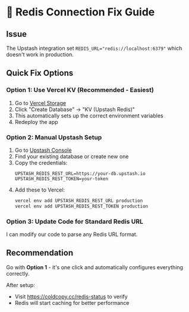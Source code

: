 # 🔧 Redis Connection Fix Guide

## Issue
The Upstash integration set `REDIS_URL="redis://localhost:6379"` which doesn't work in production.

## Quick Fix Options

### Option 1: Use Vercel KV (Recommended - Easiest)
1. Go to [Vercel Storage](https://vercel.com/vanmooseprojects/coldcopy/storage)
2. Click "Create Database" → "KV (Upstash Redis)"
3. This automatically sets up the correct environment variables
4. Redeploy the app

### Option 2: Manual Upstash Setup
1. Go to [Upstash Console](https://console.upstash.com)
2. Find your existing database or create new one
3. Copy the credentials:
   ```
   UPSTASH_REDIS_REST_URL=https://your-db.upstash.io
   UPSTASH_REDIS_REST_TOKEN=your-token
   ```
4. Add these to Vercel:
   ```bash
   vercel env add UPSTASH_REDIS_REST_URL production
   vercel env add UPSTASH_REDIS_REST_TOKEN production
   ```

### Option 3: Update Code for Standard Redis URL
I can modify our code to parse any Redis URL format.

## Recommendation
Go with **Option 1** - it's one click and automatically configures everything correctly.

After setup:
- Visit https://coldcopy.cc/redis-status to verify
- Redis will start caching for better performance